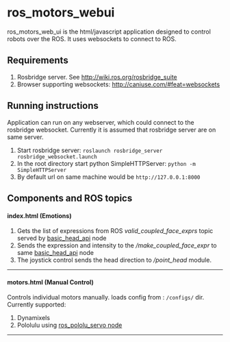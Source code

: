 ros_motors_webui
=======

ros_motors_web_ui is the html/javascript application designed to control robots over the ROS. It uses websockets to connect to ROS.

Requirements
------------

 1. Rosbridge server. See http://wiki.ros.org/rosbridge_suite
 2. Browser supporting websockets: http://caniuse.com/#feat=websockets

Running instructions
-------------

Application can run on any webserver, which could connect to the rosbridge websocket. Currently it is assumed that rosbridge server are on same server.

 1. Start rosbridge server: `roslaunch rosbridge_server rosbridge_websocket.launch`
 2. In the root directory start python SimpleHTTPServer: `python -m SimpleHTTPServer`
 3. By default url on same machine would be `http://127.0.0.1:8000`

Components and ROS topics
----------
#### index.html (Emotions)
 1. Gets the list of expressions from ROS *valid_coupled_face_exprs*  topic served by [basic_head_api](https://github.com/hansonrobotics/basic_head_api) node
 2. Sends the expression and intensity to the */make_coupled_face_expr* to same [basic_head_api](https://github.com/hansonrobotics/basic_head_api) node
 3. The joystick control sends the head direction to */point_head* module.
 
 ----------

#### motors.html (Manual Control)
Controls individual motors manually. loads config from : `/configs/` dir.
Currently supported:

 1. Dynamixels
 2. Pololulu using [ros_pololu_servo node](https://github.com/hansonrobotics/ros_pololu_servo)

----------
